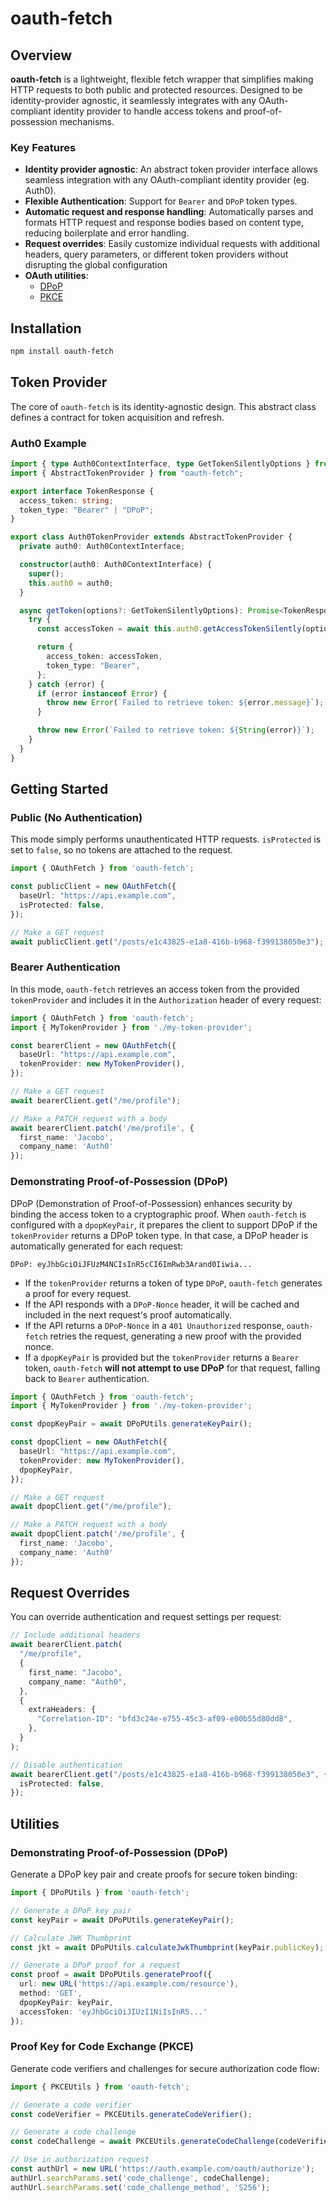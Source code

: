 # oauth-fetch

## Overview

**oauth-fetch** is a lightweight, flexible fetch wrapper that simplifies making HTTP requests to both public and protected resources. Designed to be identity-provider agnostic, it seamlessly integrates with any OAuth-compliant identity provider to handle access tokens and proof-of-possession mechanisms.

### Key Features

- **Identity provider agnostic**: An abstract token provider interface allows seamless integration with any OAuth-compliant identity provider (eg. Auth0).
- **Flexible Authentication**: Support for `Bearer` and `DPoP` token types.
- **Automatic request and response handling**: Automatically parses and formats HTTP request and response bodies based on content type, reducing boilerplate and error handling.
- **Request overrides**: Easily customize individual requests with additional headers, query parameters, or different token providers without disrupting the global configuration
- **OAuth utilities**:
  - [DPoP](#demonstrating-proof-of-possession-dpop-1)
  - [PKCE](#proof-key-for-code-exchange-pkce)

## Installation

```bash
npm install oauth-fetch
```

## Token Provider

The core of `oauth-fetch` is its identity-agnostic design. This abstract class defines a contract for token acquisition and refresh.

### Auth0 Example

```typescript
import { type Auth0ContextInterface, type GetTokenSilentlyOptions } from "@auth0/auth0-react";
import { AbstractTokenProvider } from "oauth-fetch";

export interface TokenResponse {
  access_token: string;
  token_type: "Bearer" | "DPoP";
}

export class Auth0TokenProvider extends AbstractTokenProvider {
  private auth0: Auth0ContextInterface;

  constructor(auth0: Auth0ContextInterface) {
    super();
    this.auth0 = auth0;
  }

  async getToken(options?: GetTokenSilentlyOptions): Promise<TokenResponse> {
    try {
      const accessToken = await this.auth0.getAccessTokenSilently(options);

      return {
        access_token: accessToken,
        token_type: "Bearer",
      };
    } catch (error) {
      if (error instanceof Error) {
        throw new Error(`Failed to retrieve token: ${error.message}`);
      }

      throw new Error(`Failed to retrieve token: ${String(error)}`);
    }
  }
}
```

## Getting Started

### Public (No Authentication)

This mode simply performs unauthenticated HTTP requests. `isProtected` is set to `false`, so no tokens are attached to the request.

```typescript
import { OAuthFetch } from 'oauth-fetch';

const publicClient = new OAuthFetch({
  baseUrl: "https://api.example.com",
  isProtected: false,
});

// Make a GET request
await publicClient.get("/posts/e1c43825-e1a8-416b-b968-f399138050e3");
```

### Bearer Authentication

In this mode, `oauth-fetch` retrieves an access token from the provided `tokenProvider` and includes it in the `Authorization` header of every request:

```typescript
import { OAuthFetch } from 'oauth-fetch';
import { MyTokenProvider } from './my-token-provider';

const bearerClient = new OAuthFetch({
  baseUrl: "https://api.example.com",
  tokenProvider: new MyTokenProvider(),
});

// Make a GET request
await bearerClient.get("/me/profile");

// Make a PATCH request with a body
await bearerClient.patch('/me/profile', {
  first_name: 'Jacobo',
  company_name: 'Auth0'
});
```

### Demonstrating Proof-of-Possession (DPoP)

DPoP (Demonstration of Proof-of-Possession) enhances security by binding the access token to a cryptographic proof. When `oauth-fetch` is configured with a `dpopKeyPair`, it prepares the client to support DPoP if the `tokenProvider` returns a DPoP token type. In that case, a DPoP header is automatically generated for each request:

```
DPoP: eyJhbGciOiJFUzM4NCIsInR5cCI6ImRwb3Arand0Iiwia...
```

* If the `tokenProvider` returns a token of type `DPoP`, `oauth-fetch` generates a proof for every request.
* If the API responds with a `DPoP-Nonce` header, it will be cached and included in the next request's proof automatically.
* If the API returns a `DPoP-Nonce` in a `401 Unauthorized` response, `oauth-fetch` retries the request, generating a new proof with the provided nonce.
* If a `dpopKeyPair` is provided but the `tokenProvider` returns a `Bearer` token, `oauth-fetch` **will not attempt to use DPoP** for that request, falling back to `Bearer` authentication.


```typescript
import { OAuthFetch } from 'oauth-fetch';
import { MyTokenProvider } from './my-token-provider';

const dpopKeyPair = await DPoPUtils.generateKeyPair();

const dpopClient = new OAuthFetch({
  baseUrl: "https://api.example.com",
  tokenProvider: new MyTokenProvider(),
  dpopKeyPair,
});

// Make a GET request
await dpopClient.get("/me/profile");

// Make a PATCH request with a body
await dpopClient.patch('/me/profile', {
  first_name: 'Jacobo',
  company_name: 'Auth0'
});
```

## Request Overrides
You can override authentication and request settings per request:

```typescript
// Include additional headers
await bearerClient.patch(
  "/me/profile",
  {
    first_name: "Jacobo",
    company_name: "Auth0",
  },
  {
    extraHeaders: {
      "Correlation-ID": "bfd3c24e-e755-45c3-af09-e00b55d80dd8",
    },
  }
);

// Disable authentication
await bearerClient.get("/posts/e1c43825-e1a8-416b-b968-f399138050e3", {
  isProtected: false,
});
```

## Utilities

### Demonstrating Proof-of-Possession (DPoP)

Generate a DPoP key pair and create proofs for secure token binding:

```typescript
import { DPoPUtils } from 'oauth-fetch';

// Generate a DPoP key pair
const keyPair = await DPoPUtils.generateKeyPair();

// Calculate JWK Thumbprint
const jkt = await DPoPUtils.calculateJwkThumbprint(keyPair.publicKey);

// Generate a DPoP proof for a request
const proof = await DPoPUtils.generateProof({
  url: new URL('https://api.example.com/resource'),
  method: 'GET',
  dpopKeyPair: keyPair,
  accessToken: 'eyJhbGciOiJIUzI1NiIsInR5...'
});
```

### Proof Key for Code Exchange (PKCE)

Generate code verifiers and challenges for secure authorization code flow:

```typescript
import { PKCEUtils } from 'oauth-fetch';

// Generate a code verifier
const codeVerifier = PKCEUtils.generateCodeVerifier();

// Generate a code challenge
const codeChallenge = await PKCEUtils.generateCodeChallenge(codeVerifier);

// Use in authorization request
const authUrl = new URL('https://auth.example.com/oauth/authorize');
authUrl.searchParams.set('code_challenge', codeChallenge);
authUrl.searchParams.set('code_challenge_method', 'S256');
```
